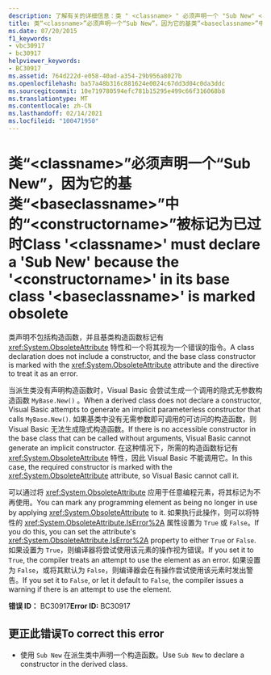 ```yaml
---
description: 了解有关的详细信息：类 " <classname> " 必须声明一个 "Sub New" <constructorname> ，因为其基类 "" 中的 "" <baseclassname> 被标记为已过时
title: 类“<classname>”必须声明一个“Sub New”，因为它的基类“<baseclassname>”中的“<constructorname>”被标记为已过时
ms.date: 07/20/2015
f1_keywords:
- vbc30917
- bc30917
helpviewer_keywords:
- BC30917
ms.assetid: 764d222d-e058-40ad-a354-29b956a8027b
ms.openlocfilehash: ba57a48b316c881624e0024c67dd3d04c0da3ddc
ms.sourcegitcommit: 10e719780594efc781b15295e499c66f316068b8
ms.translationtype: MT
ms.contentlocale: zh-CN
ms.lasthandoff: 02/14/2021
ms.locfileid: "100471950"
---
```

# <a name="class-classname-must-declare-a-sub-new-because-the-constructorname-in-its-base-class-baseclassname-is-marked-obsolete"></a><span data-ttu-id="34d06-103">类“\<classname>”必须声明一个“Sub New”，因为它的基类“\<baseclassname>”中的“\<constructorname>”被标记为已过时</span><span class="sxs-lookup"><span data-stu-id="34d06-103">Class '\<classname>' must declare a 'Sub New' because the '\<constructorname>' in its base class '\<baseclassname>' is marked obsolete</span></span>

<span data-ttu-id="34d06-104">类声明不包括构造函数，并且基类构造函数标记有 <xref:System.ObsoleteAttribute> 特性和一个将其视为一个错误的指令。</span><span class="sxs-lookup"><span data-stu-id="34d06-104">A class declaration does not include a constructor, and the base class constructor is marked with the <xref:System.ObsoleteAttribute> attribute and the directive to treat it as an error.</span></span>  
  
 <span data-ttu-id="34d06-105">当派生类没有声明构造函数时，Visual Basic 会尝试生成一个调用的隐式无参数构造函数 `MyBase.New()` 。</span><span class="sxs-lookup"><span data-stu-id="34d06-105">When a derived class does not declare a constructor, Visual Basic attempts to generate an implicit parameterless constructor that calls `MyBase.New()`.</span></span> <span data-ttu-id="34d06-106">如果基类中没有无需参数即可调用的可访问的构造函数，则 Visual Basic 无法生成隐式构造函数。</span><span class="sxs-lookup"><span data-stu-id="34d06-106">If there is no accessible constructor in the base class that can be called without arguments, Visual Basic cannot generate an implicit constructor.</span></span> <span data-ttu-id="34d06-107">在这种情况下，所需的构造函数标记有 <xref:System.ObsoleteAttribute> 特性，因此 Visual Basic 不能调用它。</span><span class="sxs-lookup"><span data-stu-id="34d06-107">In this case, the required constructor is marked with the <xref:System.ObsoleteAttribute> attribute, so Visual Basic cannot call it.</span></span>  
  
 <span data-ttu-id="34d06-108">可以通过将 <xref:System.ObsoleteAttribute> 应用于任意编程元素，将其标记为不再使用。</span><span class="sxs-lookup"><span data-stu-id="34d06-108">You can mark any programming element as being no longer in use by applying <xref:System.ObsoleteAttribute> to it.</span></span> <span data-ttu-id="34d06-109">如果执行此操作，则可以将特性的 <xref:System.ObsoleteAttribute.IsError%2A> 属性设置为 `True` 或 `False`。</span><span class="sxs-lookup"><span data-stu-id="34d06-109">If you do this, you can set the attribute's <xref:System.ObsoleteAttribute.IsError%2A> property to either `True` or `False`.</span></span> <span data-ttu-id="34d06-110">如果设置为 `True`，则编译器将尝试使用该元素的操作视为错误。</span><span class="sxs-lookup"><span data-stu-id="34d06-110">If you set it to `True`, the compiler treats an attempt to use the element as an error.</span></span> <span data-ttu-id="34d06-111">如果设置为 `False`，或将其默认为 `False`，则编译器会在有操作尝试使用该元素时发出警告。</span><span class="sxs-lookup"><span data-stu-id="34d06-111">If you set it to `False`, or let it default to `False`, the compiler issues a warning if there is an attempt to use the element.</span></span>  
  
 <span data-ttu-id="34d06-112">**错误 ID：** BC30917</span><span class="sxs-lookup"><span data-stu-id="34d06-112">**Error ID:** BC30917</span></span>  
  
## <a name="to-correct-this-error"></a><span data-ttu-id="34d06-113">更正此错误</span><span class="sxs-lookup"><span data-stu-id="34d06-113">To correct this error</span></span>  
  
- <span data-ttu-id="34d06-114">使用 `Sub New` 在派生类中声明一个构造函数。</span><span class="sxs-lookup"><span data-stu-id="34d06-114">Use `Sub New` to declare a constructor in the derived class.</span></span>
